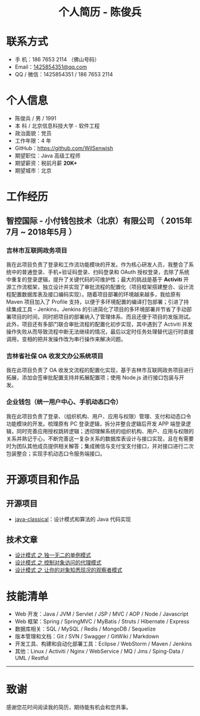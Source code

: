 # **<center> 个人简历 - 陈俊兵 </center>**


# 联系方式

- 手 机：186 7653 2114 （佛山号码）
- Email：<1425854351@qq.com>
- QQ / 微信：1425854351 / 186 7653 2114


# 个人信息

 - 陈俊兵 / 男 / 1991 
 - 本 科 / 北京信息科技大学 - 软件工程
 - 政治面貌：党员
 - 工作年限：4 年
 - GitHub：<https://github.com/WilSenwish>
 - 期望职位：Java 高级工程师
 - 期望薪资：税前月薪 **20K+**
 - 期望城市：北京


# 工作经历

## 智控国际 - 小付钱包技术（北京）有限公司 （ 2015年7月 ~ 2018年5月 ）

### 吉林市互联网政务项目 
我在此项目负责了登录和工作流功能模块的开发。作为核心研发人员，我整合了系统中的普通登录、手机+验证码登录、扫码登录和 OAuth 授权登录，去除了系统中重复的登录逻辑，提升了关键代码的可维护性；最大的挑战是基于 **Activiti** 开源工作流框架，独立设计并实现了审批流程的配置化（项目框架搭建整合、设计流程配置数据库表及接口编码实现）。随着项目部署的环境越来越多，我给原有 Maven 项目加入了 Profile 支持，以便于多环境配置的编译打包部署；引进了持续集成工具 - Jenkins，Jenkins 的引进简化了项目的多环境部署并节省了手动部署项目的时间，同时把项目的部署纳入了管理体系、而且还便于项目的发版测试。此外，项目还有多部门联合审批流程的配置化初步实现，其中遇到了 Activiti 并发操作失败从而导致流程中断无法继续的情况，最后以定时任务处理替代运行时直接调用，变相的把并发操作改为串行操作来解决问题。

### 吉林省社保 OA 收发文办公系统项目 
我在此项目负责了 OA 收发文流程的配置化实现，基于吉林市互联网政务项目进行拓展，添加会签审批配置支持并拓展配置项；使用 Node.js 进行接口包装与开发。 

### 企业钱包（统一用户中心、手机动态口令）
我在此项目负责了登录、（组织机构、用户、应用与权限）管理、支付和动态口令功能模块的开发。梳理原有 PC 登录逻辑，拆分并整合逻辑后开发 APP 端登录逻辑，同时完善应用授权跳转逻辑；透彻理解系统的组织机构、用户、应用与权限的关系并熟记于心，不断完善这一复杂关系的数据库表设计与接口实现，且在有需要时为团队其他成员提供相关解答；集成微信与支付宝支付接口，并对接口进行二次包装整合；实现手机动态口令服务端接口。


# 开源项目和作品

## 开源项目

- [java-classical](https://github.com/WilSenwish/java-classical)：设计模式和算法的 Java 代码实现

## 技术文章

- [设计模式 之 独一无二的单例模式](https://github.com/WilSenwish/java-classical/blob/master/design-patterns/docs/singleton.md)
- [设计模式 之 控制对象访问的代理模式](https://github.com/WilSenwish/java-classical/blob/master/design-patterns/docs/proxy.md)
- [设计模式 之 让你的对象知悉现况的观察者模式](https://github.com/WilSenwish/java-classical/blob/master/design-patterns/docs/observer.md)


# 技能清单

- Web 开发：Java / JVM / Servlet / JSP / MVC / AOP / Node / Javascript
- Web 框架：Spring / SpringMVC / MyBatis / Struts / Hibernate / Express
- 数据库相关：SQL / MySQL / Redis / MongoDB / Sequelize
- 版本管理和文档：Git / SVN / Swagger / GitWiki / Markdown
- 开发工具、构建和自动化部署工具：Eclipse / WebStorm / Maven / Jenkins
- 其他：Linux / Activiti / Nginx / WebService / MQ / Jms / Sping-Data / UML / Restful


---      
# 致谢
感谢您花时间阅读我的简历，期待能有机会和您共事。


